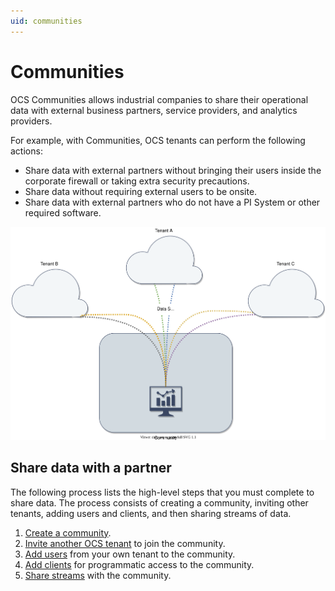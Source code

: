 ```yaml
---
uid: communities
---
```


# Communities

OCS Communities allows industrial companies to share their operational data with external business partners, service providers, and analytics providers. <!-- Angela Flores 6/15/21 Why is communities capitalized? -->

For example, with Communities, OCS tenants can perform the following actions:

- Share data with external partners without bringing their users inside the corporate firewall or taking extra security precautions.
- Share data without requiring external users to be onsite.
- Share data with external partners who do not have a PI System or other required software.

![community diagram](images/community-shared-streams.svg)

## Share data with a partner

The following process lists the high-level steps that you must complete to share data. The process consists of creating a community, inviting other tenants, adding users and clients, and then sharing streams of data.

1. [Create a community](xref:add-community).
2. [Invite another OCS tenant](xref:managecommunity#invite-a-tenant-to-a-community) to join the community.
3. [Add users](xref:managecommunityusers#add-users-to-a-community) from your own tenant to the community.
4. [Add clients](xref:managecommunityclients#add-clients-to-a-community) for programmatic access to the community.
5. [Share streams](xref:ShareStreams) with the community.
